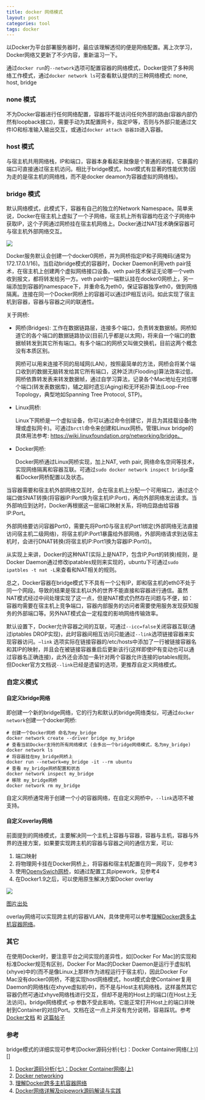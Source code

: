 ```yaml
---
title: docker 网络模式
layout: post
categories: tool
tags: docker
---
```


以Docker为平台部署服务器时，最应该理解透彻的便是网络配置。离上次学习，Docker网络又更新了不少内容，重新温习一下。

通过`docker run`的`--network`选项可配置容器的网络模式，Docker提供了多种网络工作模式，通过`docker network ls`可查看默认提供的三种网络模式: none, host, bridge

### none 模式

不为Docker容器进行任何网络配置，容器将不能访问任何外部的路由(容器内部仍然有loopback接口)，需要手动为其配置网卡，指定IP等，否则与外部只能通过文件IO和标准输入输出交互，或通过`docker attach 容器ID`进入容器。

### host 模式

与宿主机共用网络栈，IP和端口，容器本身看起来就像是个普通的进程，它暴露的端口可直接通过宿主机访问。相比于bridge模式，host模式有显著的性能优势(因为走的是宿主机的网络栈，而不是docker deamon为容器虚拟的网络栈)。

### bridge 模式

默认网络模式，此模式下，容器有自己的独立的Network Namespace。简单来说，Docker在宿主机上虚拟了一个子网络，宿主机上所有容器均在这个子网络中获取IP，这个子网通过网桥挂在宿主机网络上。Docker通过NAT技术确保容器可与宿主机外部网络交互。

![](/assets/image/tool/docker-bridge.png "")

Docker服务默认会创建一个docker0网桥，并为网桥指定IP和子网掩码(通常为172.17.0.1/16)。当启动bridge模式的容器时，Docker Daemon利用veth pair技术，在宿主机上创建两个虚拟网络接口设备。veth pair技术保证无论哪一个veth收到报文，都将转发给另一方。veth pair的一端默认挂在docker0网桥上，另一端添加到容器的namespace下，并重命名为eth0，保证容器独享eth0，做到网络隔离。连接在同一个Docker网桥上的容器可以通过IP相互访问。如此实现了宿主机到容器，容器与容器之间的联通性。

关于网桥:

- 网桥(Bridges):
	工作在数据链路层，连接多个端口，负责转发数据帧。网桥知道它的各个端口的数据链路协议(目前几乎都是以太网)，将来自一个端口的数据帧转发到其它所有端口。有多个端口的网桥又叫做交换机，目前这两个概念没有本质区别。
	
	网桥可以用来连接不同的局域网(LAN)，按照最简单的方法，网桥会将某个端口收到的数据无脑转发给其它所有端口，这种泛洪(Flooding)算法效率过低，网桥依靠转发表来转发数据帧，通过自学习算法，记录各个Mac地址在对应哪个端口(转发表数据库)，辅之超时遗忘(Aging)和无环拓扑算法(Loop-Free Topology，典型地如Spanning Tree Protocol, STP)。
	
- Linux网桥:
	
	Linux下网桥是一个虚拟设备，你可以通过命令创建它，并且为其挂载设备(物理或虚拟网卡)。可通过`brctl`命令来创建和Linux网桥。管理Linux bridge的具体用法参考: https://wiki.linuxfoundation.org/networking/bridge。
	
- Docker网桥:
	
	Docker网桥通过Linux网桥实现，加上NAT, veth pair, 网络命名空间等技术，实现网络隔离和容器互联。可通过`sudo docker network inspect bridge`查看Docker网桥配置以及状态。

当容器需要和宿主机外部网络交互时，会在宿主机上分配一个可用端口，通过这个端口做SNAT转换(将容器IP:Port换为宿主机IP:Port)，再向外部网络发出请求。当外部响应到达时，Docker再根据这一层端口映射关系，将响应路由给容器IP:Port。

外部网络要访问容器Port0，需要先将Port0与宿主机Port1绑定(外部网络无法直接访问宿主机二级网络)，将宿主机IP:Port1暴露给外部网络，外部网络请求到达宿主机时，会进行DNAT转换(将宿主机IP:Port1换为容器IP:Port0)。

从实现上来讲，Docker的这种NAT(实际上是NATP，包含IP,Port的转换)规则，是Docker Daemon通过修改ipatables规则来实现的，ubuntu下可通过`sudo ipatbles -t nat -L`来查看和NAT相关的规则。

总之，Docker容器在bridge模式下不具有一个公有IP，即和宿主机的eth0不处于同一个网段。导致的结果是宿主机以外的世界不能直接和容器进行通信。虽然NAT模式经过中间处理实现了这一点，但是NAT模式仍然存在问题与不便，如：容器均需要在宿主机上竞争端口，容器内部服务的访问者需要使用服务发现获知服务的外部端口等。另外NAT模式会一定程度的影响网络传输效率。

默认设置下，Docker允许容器之间的互联，可通过`--icc=false`关闭容器互联(通过iptables DROP实现)，此时容器间相互访问只能通过`--link`选项链接容器来实现容器访问。`—link` 选项实际在链接容器的/etc/hosts中添加了一行被链接容器名和其IP的映射，并且会在被链接容器重启后更新该行(这样即使IP有变动也可以通过容器名正确连接)，此外还会添加一条针对两个容器允许连接的iptables规则。但Docker官方文档说`--link`已经是遗留的选项，更推荐自定义网络模式。

### 自定义模式

#### 自定义bridge网络

即创建一个新的bridge网络，它的行为和默认的bridge网络类似，可通过`docker network`创建一个docker网桥:

	# 创建一个Docker网桥 命名为my_bridge
	docker network create --driver bridge my_bridge
	# 查看当前Docker支持的所有网络模式 (会多出一个bridge网络模式，名为my_bridge)
	docker network ls
	# 将容器挂在my_bridge网桥上
	docker run --network=my_bridge -it --rm ubuntu
	# 查看 my_bridge网桥配置和状态
	docker network inspect my_bridge
	# 移除 my_bridge网桥
	docker network rm my_bridge
	
	
自定义网桥通常用于创建一个小的容器网络，在自定义网桥中，`--link`选项不被支持。

#### 自定义overlay网络

前面提到的网络模式，主要解决同一个主机上容器与容器，容器与主机，容器与外界的连接方案，如果要实现跨主机的容器与容器之间的通信方案，可以:

1. 端口映射
2. 将物理网卡挂在Docker网桥上，将容器和宿主机配置在同一网段下，见参考3
3. 使用[OpenvSwich网桥][]，如通过配置工具pipework，见参考4
4. 在Docker1.9之后，可以使用原生解决方案Docker overlay

![](/assets/image/tool/docker-overlay.png "")

[图片出处](http://tonybai.com/2016/02/15/understanding-docker-multi-host-networking/)

overlay网络可以实现跨主机的容器VLAN，具体使用可以参考[理解Docker跨多主机容器网络](http://tonybai.com/2016/02/15/understanding-docker-multi-host-networking/)。

### 其它

在使用Docker时，要注意平台之间实现的差异性，如[Docker For Mac]的实现和标准Docker规范有区别，Docker For Mac的Docker Daemon是运行于虚拟机(xhyve)中的(而不是像Linux上那样作为进程运行于宿主机)，因此Docker For Mac没有docker0网桥，不能实现host网络模式，host模式会使Container复用Daemon的网络栈(在xhyve虚拟机中)，而不是与Host主机网络栈，这样虽然其它容器仍然可通过xhyve网络栈进行交互，但却不是用的Host上的端口(在Host上无法访问)。bridge网络模式 -p 参数不受此影响，它能正常打开Host上的端口并映射到Container的对应Port。文档在这一点上并没有充分说明，容易踩坑。参考[Docker文档](https://docs.docker.com/docker-for-mac/networking/) 和 [这篇帖子](https://forums.docker.com/t/should-docker-run-net-host-work/14215)


### 参考

bridge模式的详细实现可参考[Docker源码分析(七)：Docker Container网络(上)][]

1. [Docker源码分析(七)：Docker Container网络(上)](http://www.infoq.com/cn/articles/docker-source-code-analysis-part7)
2. [Docker networking](https://docs.docker.com/engine/userguide/networking/)
3. [理解Docker跨多主机容器网络](http://tonybai.com/2016/02/15/understanding-docker-multi-host-networking/)
4. [Docker网络详解及pipework源码解读与实践](http://www.infoq.com/cn/articles/docker-network-and-pipework-open-source-explanation-practice)

[OpenvSwich网桥]: http://docs.openvswitch.org/en/latest/howto/docker/